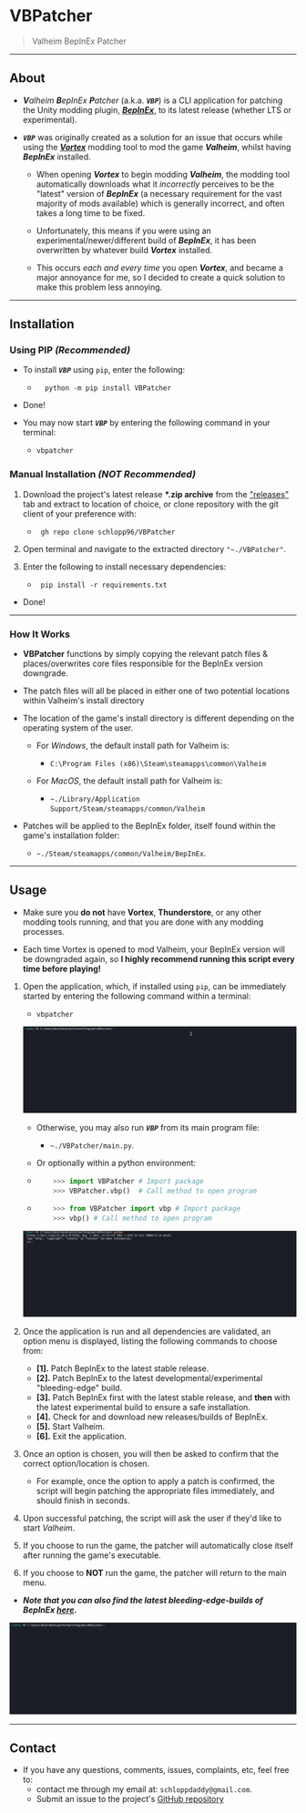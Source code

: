 # VBPatcher

> Valheim BepInEx Patcher

---

## About

- _**V**alheim **B**epInEx **P**atcher_ (a.k.a. _**`VBP`**_) is a CLI application for patching the Unity modding plugin, [_**BepInEx**_](https://github.com/BepInEx/BepInEx), to its latest release (whether LTS or experimental).

- _**`VBP`**_ was originally created as a solution for an issue that occurs while using the [**_Vortex_**](https://www.nexusmods.com/site/mods/1) modding tool to mod the game _**Valheim**_, whilst having _**BepInEx**_ installed.

  - When opening **_Vortex_** to begin modding **_Valheim_**, the modding tool automatically downloads what it _incorrectly_ perceives to be the "latest" version of _**BepInEx**_ (a necessary requirement for the vast majority of mods available) which is generally incorrect, and often takes a long time to be fixed.

  - Unfortunately, this means if you were using an experimental/newer/different build of _**BepInEx**_, it has been overwritten by whatever build _**Vortex**_ installed.

  - This occurs _each and every time_ you open _**Vortex**_, and became a major annoyance for me, so I decided to create a quick solution to make this problem less annoying.

---

## Installation

### **Using PIP** _(Recommended)_

- To install _**`VBP`**_ using `pip`, enter the following:

  - ```shell
      python -m pip install VBPatcher
    ```

- Done!

- You may now start _**`VBP`**_ by entering the following command in your terminal:

  - ```bash
    vbpatcher
    ```

### **Manual Installation** _(**NOT** Recommended)_

1. Download the project's latest release **\*.zip archive** from the ["releases"](https://github.com/schlopp96/VBPatcher/releases) tab and extract to location of choice, or clone repository with the git client of your preference with:

   - ```shell
      gh repo clone schlopp96/VBPatcher
     ```

2. Open terminal and navigate to the extracted directory `"~./VBPatcher"`.

3. Enter the following to install necessary dependencies:

   - ```shell
      pip install -r requirements.txt
     ```

- Done!

---

### How It Works

- **VBPatcher** functions by simply copying the relevant patch files & places/overwrites core files responsible for the BepInEx version downgrade.

- The patch files will all be placed in either one of two potential locations within Valheim's install directory

- The location of the game's install directory is different depending on the operating system of the user.

  - For _Windows_, the default install path for Valheim is:

    - `C:\Program Files (x86)\Steam\steamapps\common\Valheim`

  - For _MacOS_, the default install path for Valheim is:
    - `~./Library/Application Support/Steam/steamapps/common/Valheim`

- Patches will be applied to the BepInEx folder, itself found within the game's installation folder:
  - `~./Steam/steamapps/common/Valheim/BepInEx`.

---

## Usage

- Make sure you **do not** have **Vortex**, **Thunderstore**, or any other modding tools running, and that you are done with any modding processes.

- Each time Vortex is opened to mod Valheim, your BepInEx version will be downgraded again, so **I highly recommend running this script every time before playing!**

1. Open the application, which, if installed using `pip`, can be immediately started by entering the following command within a terminal:

   - ```shell
     vbpatcher
     ```

    ![alt](./assets/open_example.gif)

   - Otherwise, you may also run _**`VBP`**_ from its main program file:

     - `~./VBPatcher/main.py`.

   - Or optionally within a python environment:

   - ```python
         >>> import VBPatcher # Import package
         >>> VBPatcher.vbp()  # Call method to open program
       ```

   - ```python
         >>> from VBPatcher import vbp # Import package
         >>> vbp() # Call method to open program
       ```

    ![alt](./assets/open_in_python_example.gif)

1. Once the application is run and all dependencies are validated, an option menu is displayed, listing the following commands to choose from:

   - **[1].** Patch BepInEx to the latest stable release.
   - **[2].** Patch BepInEx to the latest developmental/experimental "bleeding-edge" build.
   - **[3].** Patch BepInEx first with the latest stable release, and **then** with the latest experimental build to ensure a safe installation.
   - **[4].** Check for and download new releases/builds of BepInEx.
   - **[5].** Start Valheim.
   - **[6].** Exit the application.

2. Once an option is chosen, you will then be asked to confirm that the correct option/location is chosen.

   - For example, once the option to apply a patch is confirmed, the script will begin patching the appropriate files immediately, and should finish in seconds.

3. Upon successful patching, the script will ask the user if they'd like to start _Valheim_.

4. If you choose to run the game, the patcher will automatically close itself after running the game's executable.

5. If you choose to **NOT** run the game, the patcher will return to the main menu.

- **_Note that you can also find the latest bleeding-edge-builds of BepInEx [here](https://builds.bepis.io/projects/bepinex_be)._**

![alt](./assets/usage_example.gif)

---

## Contact

- If you have any questions, comments, issues, complaints, etc, feel free to:
  - contact me through my email at: `schloppdaddy@gmail.com`.
  - Submit an issue to the project's [GitHub repository](https://github.com/schlopp96/VBPatcher)
